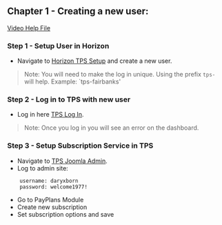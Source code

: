 ## Chapter 1 - Creating a new user:
[Video Help File](http://screencast.com/t/taVDPo1nGQ)

### Step 1 - Setup User in Horizon
+ Navigate to [Horizon TPS Setup](https://www.securepolicy.info/login.aspx?display=tps&setup=true) and create a new user.
> Note: You will need to make the log in unique. Using the prefix `tps-` will help. Example: `tps-fairbanks'  

### Step 2 - Log in to TPS with new user
+ Log in here [TPS Log In](http://www.thepolicyspot.com/index.php/agent-login).
> Note: Once you log in you will see an error on the dashboard.

### Step 3 - Setup Subscription Service in TPS
+ Navigate to [TPS Joomla Admin](https://www.thepolicyspot.com/administrator/).
+ Log to admin site:

```
    username: daryxborn
    password: welcome1977!

```
+ Go to PayPlans Module
+ Create new subscription
+ Set subscription options and save

